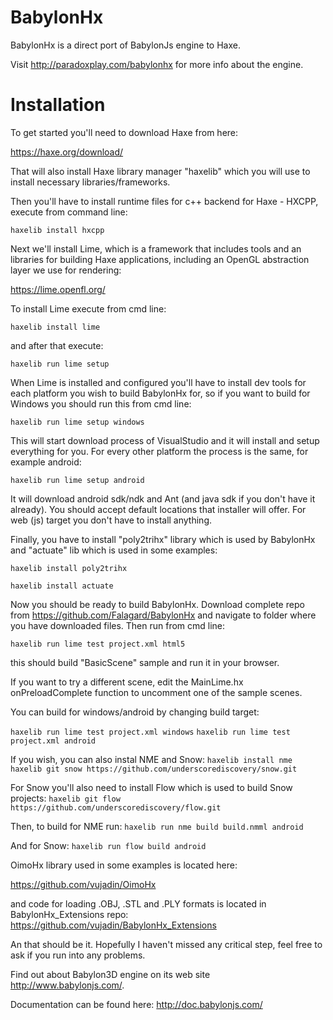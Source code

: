 # BabylonHx

BabylonHx is a direct port of BabylonJs engine to Haxe.

Visit http://paradoxplay.com/babylonhx for more info about the engine.

# Installation

To get started you'll need to download Haxe from here:

https://haxe.org/download/

That will also install Haxe library manager "haxelib" which you will use to install necessary libraries/frameworks.

Then you'll have to install runtime files for c++ backend for Haxe - HXCPP, execute from command line:

`haxelib install hxcpp`

Next we'll install Lime, which is a framework that includes tools and an libraries for building Haxe applications, including an OpenGL abstraction layer we use for rendering:

https://lime.openfl.org/

To install Lime execute from cmd line:

`haxelib install lime`

and after that execute:

`haxelib run lime setup`

When Lime is installed and configured you'll have to install dev tools for each platform you wish to build BabylonHx for, so if you want to build for Windows you should run this from cmd line:

`haxelib run lime setup windows`

This will start download process of VisualStudio and it will install and setup everything for you. For every other platform the process is the same, for example android:

`haxelib run lime setup android`

It will download android sdk/ndk and Ant (and java sdk if you don't have it already).
You should accept default locations that installer will offer.
For web (js) target you don't have to install anything.

Finally, you have to install "poly2trihx" library which is used by BabylonHx and "actuate" lib which is used in some examples:

`haxelib install poly2trihx`

`haxelib install actuate`

Now you should be ready to build BabylonHx.
Download complete repo from https://github.com/Falagard/BabylonHx and navigate to folder where you have downloaded files.
Then run from cmd line:

`haxelib run lime test project.xml html5`

this should build "BasicScene" sample and run it in your browser.

If you want to try a different scene, edit the MainLime.hx onPreloadComplete function to uncomment one of the sample scenes.

You can build for windows/android by changing build target:

`haxelib run lime test project.xml windows`
`haxelib run lime test project.xml android`

If you wish, you can also instal NME and Snow:
`haxelib install nme`
`haxelib git snow https://github.com/underscorediscovery/snow.git`

For Snow you'll also need to install Flow which is used to build Snow projects:
`haxelib git flow https://github.com/underscorediscovery/flow.git`

Then, to build for NME run:
`haxelib run nme build build.nmml android`

And for Snow:
`haxelib run flow build android`

OimoHx library used in some examples is located here: 

https://github.com/vujadin/OimoHx

and code for loading .OBJ, .STL and .PLY formats is located in BabylonHx_Extensions repo: https://github.com/vujadin/BabylonHx_Extensions

An that should be it.
Hopefully I haven't missed any critical step, feel free to ask if you run into any problems.

Find out about Babylon3D engine on its web site http://www.babylonjs.com/.

Documentation can be found here: http://doc.babylonjs.com/



